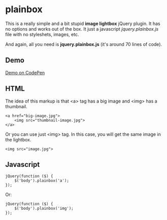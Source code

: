 # plainbox

This is a really simple and a bit stupid **image lightbox** jQuery plugin. It has no options and works out of the box. It just a javascript *jquery.plainbox.js* file with no styleshets, images, etc.

And again, all you need is **jquery.plainbox.js** (it's around 70 lines of code).

## Demo

[Demo on CodePen](http://codepen.io/starikovs/full/vNEvpW/)

## HTML

The idea of this markup is that &lt;a&gt; tag has a big image and &lt;img&gt; has a thumbnail.

    <a href="big-image.jpg">
        <img src="thumbnail-image.jpg">
    </a>

Or you can use just &lt;img&gt; tag. In this case, you will get the same image in the lightbox.

    <img src="image.jpg">

## Javascript

    jQuery(function ($) {
        $('body').plainbox('a');
    });

Or:

    jQuery(function ($) {
        $('body').plainbox('img');
    });
